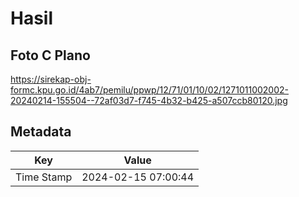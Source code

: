 # Hasil

## Foto C Plano

https://sirekap-obj-formc.kpu.go.id/4ab7/pemilu/ppwp/12/71/01/10/02/1271011002002-20240214-155504--72af03d7-f745-4b32-b425-a507ccb80120.jpg


## Metadata

| Key        | Value               |
| ---------- | ------------------- |
| Time Stamp | 2024-02-15 07:00:44 |



